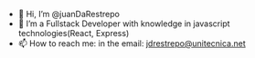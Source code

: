 - 👋 Hi, I’m @juanDaRestrepo
- 👀 I’m a Fullstack Developer with knowledge in javascript technologies(React, Express)
- 📫 How to reach me: in the email: jdrestrepo@unitecnica.net

<!---
juanDaRestrepo/juanDaRestrepo is a ✨ special ✨ repository because its `README.md` (this file) appears on your GitHub profile.
You can click the Preview link to take a look at your changes.
--->
